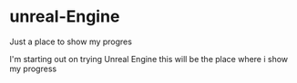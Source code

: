 # unreal-Engine
Just a place to show my progres

I'm starting out on trying Unreal Engine this will be the place where i show my progress
